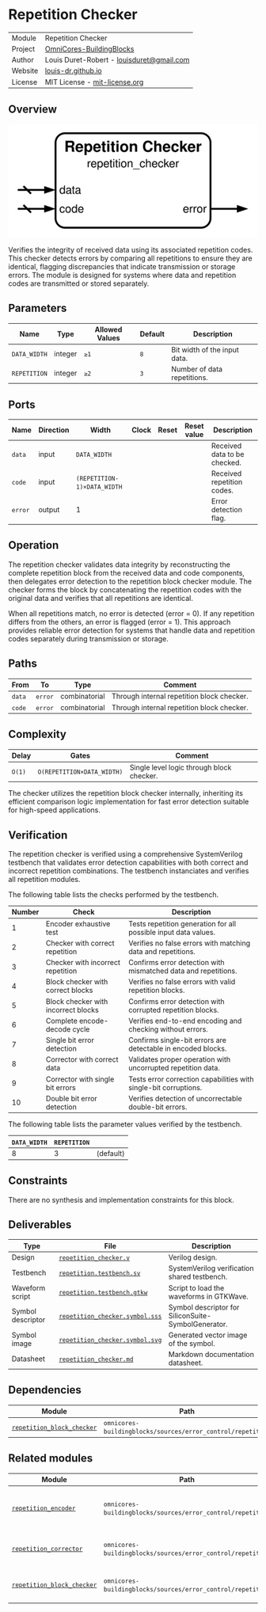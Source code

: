 # Repetition Checker

|         |                                                                                  |
| ------- | -------------------------------------------------------------------------------- |
| Module  | Repetition Checker                                                               |
| Project | [OmniCores-BuildingBlocks](https://github.com/Louis-DR/OmniCores-BuildingBlocks) |
| Author  | Louis Duret-Robert - [louisduret@gmail.com](mailto:louisduret@gmail.com)         |
| Website | [louis-dr.github.io](https://louis-dr.github.io)                                 |
| License | MIT License - [mit-license.org](https://mit-license.org)                         |

## Overview

![repetition_checker](repetition_checker.symbol.svg)

Verifies the integrity of received data using its associated repetition codes. This checker detects errors by comparing all repetitions to ensure they are identical, flagging discrepancies that indicate transmission or storage errors. The module is designed for systems where data and repetition codes are transmitted or stored separately.

## Parameters

| Name         | Type    | Allowed Values | Default | Description                  |
| ------------ | ------- | -------------- | ------- | ---------------------------- |
| `DATA_WIDTH` | integer | `≥1`           | `8`     | Bit width of the input data. |
| `REPETITION` | integer | `≥2`           | `3`     | Number of data repetitions.  |

## Ports

| Name    | Direction | Width                       | Clock | Reset | Reset value | Description                  |
| ------- | --------- | --------------------------- | ----- | ----- | ----------- | ---------------------------- |
| `data`  | input     | `DATA_WIDTH`                |       |       |             | Received data to be checked. |
| `code`  | input     | `(REPETITION-1)×DATA_WIDTH` |       |       |             | Received repetition codes.   |
| `error` | output    | 1                           |       |       |             | Error detection flag.        |

## Operation

The repetition checker validates data integrity by reconstructing the complete repetition block from the received data and code components, then delegates error detection to the repetition block checker module. The checker forms the block by concatenating the repetition codes with the original data and verifies that all repetitions are identical.

When all repetitions match, no error is detected (error = 0). If any repetition differs from the others, an error is flagged (error = 1). This approach provides reliable error detection for systems that handle data and repetition codes separately during transmission or storage.

## Paths

| From   | To      | Type          | Comment                                    |
| ------ | ------- | ------------- | ------------------------------------------ |
| `data` | `error` | combinatorial | Through internal repetition block checker. |
| `code` | `error` | combinatorial | Through internal repetition block checker. |

## Complexity

| Delay  | Gates                      | Comment                                   |
| ------ | -------------------------- | ----------------------------------------- |
| `O(1)` | `O(REPETITION×DATA_WIDTH)` | Single level logic through block checker. |

The checker utilizes the repetition block checker internally, inheriting its efficient comparison logic implementation for fast error detection suitable for high-speed applications.

## Verification

The repetition checker is verified using a comprehensive SystemVerilog testbench that validates error detection capabilities with both correct and incorrect repetition combinations. The testbench instanciates and verifies all repetition modules.

The following table lists the checks performed by the testbench.

| Number | Check                               | Description                                                      |
| ------ | ----------------------------------- | ---------------------------------------------------------------- |
| 1      | Encoder exhaustive test             | Tests repetition generation for all possible input data values.  |
| 2      | Checker with correct repetition     | Verifies no false errors with matching data and repetitions.     |
| 3      | Checker with incorrect repetition   | Confirms error detection with mismatched data and repetitions.   |
| 4      | Block checker with correct blocks   | Verifies no false errors with valid repetition blocks.           |
| 5      | Block checker with incorrect blocks | Confirms error detection with corrupted repetition blocks.       |
| 6      | Complete encode-decode cycle        | Verifies end-to-end encoding and checking without errors.        |
| 7      | Single bit error detection          | Confirms single-bit errors are detectable in encoded blocks.     |
| 8      | Corrector with correct data         | Validates proper operation with uncorrupted repetition data.     |
| 9      | Corrector with single bit errors    | Tests error correction capabilities with single-bit corruptions. |
| 10     | Double bit error detection          | Verifies detection of uncorrectable double-bit errors.           |

The following table lists the parameter values verified by the testbench.

| `DATA_WIDTH` | `REPETITION` |           |
| ------------ | ------------ | --------- |
| 8            | 3            | (default) |

## Constraints

There are no synthesis and implementation constraints for this block.

## Deliverables

| Type              | File                                                             | Description                                         |
| ----------------- | ---------------------------------------------------------------- | --------------------------------------------------- |
| Design            | [`repetition_checker.v`](repetition_checker.v)                   | Verilog design.                                     |
| Testbench         | [`repetition.testbench.sv`](repetition.testbench.sv)             | SystemVerilog verification shared testbench.        |
| Waveform script   | [`repetition.testbench.gtkw`](repetition.testbench.gtkw)         | Script to load the waveforms in GTKWave.            |
| Symbol descriptor | [`repetition_checker.symbol.sss`](repetition_checker.symbol.sss) | Symbol descriptor for SiliconSuite-SymbolGenerator. |
| Symbol image      | [`repetition_checker.symbol.svg`](repetition_checker.symbol.svg) | Generated vector image of the symbol.               |
| Datasheet         | [`repetition_checker.md`](repetition_checker.md)                 | Markdown documentation datasheet.                   |

## Dependencies

| Module                                                    | Path                                                        | Comment |
| --------------------------------------------------------- | ----------------------------------------------------------- | ------- |
| [`repetition_block_checker`](repetition_block_checker.md) | `omnicores-buildingblocks/sources/error_control/repetition` |         |

## Related modules

| Module                                                    | Path                                                        | Comment                                   |
| --------------------------------------------------------- | ----------------------------------------------------------- | ----------------------------------------- |
| [`repetition_encoder`](repetition_encoder.md)             | `omnicores-buildingblocks/sources/error_control/repetition` | Repetition encoder for generating codes.  |
| [`repetition_corrector`](repetition_corrector.md)         | `omnicores-buildingblocks/sources/error_control/repetition` | Variant with error correction capability. |
| [`repetition_block_checker`](repetition_block_checker.md) | `omnicores-buildingblocks/sources/error_control/repetition` | Variant for combined data and code.       |
